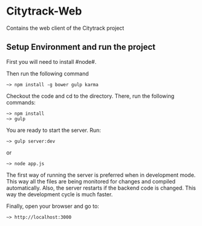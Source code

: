 Citytrack-Web
==========

Contains the web client of the Citytrack project

Setup Environment and run the project
---

First you will need to install #node#.

Then run the following command

    ~> npm install -g bower gulp karma

Checkout the code and cd to the directory. There, run the following commands:

    ~> npm install
    ~> gulp

You are ready to start the server. Run:

    ~> gulp server:dev
    
or

    ~> node app.js

The first way of running the server is preferred when in development mode. 
This way all the files are being monitored for changes and compiled automatically. Also, the server
restarts if the backend code is changed. This way the development cycle is much faster.

Finally, open your browser and go to:

    ~> http://localhost:3000
